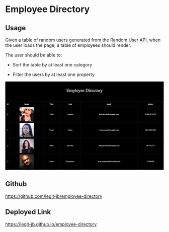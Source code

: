 # Employee Directory

## Usage

Given a table of random users generated from the [Random User API](https://randomuser.me/), when the user loads the page, a table of employees should render. 

The user should be able to:

  * Sort the table by at least one category

  * Filter the users by at least one property.

  ![app landing page](assets/images/screen-shot.png)

## Github

https://github.com/legit-jb/employee-directory

## Deployed Link

https://legit-jb.github.io/employee-directory

